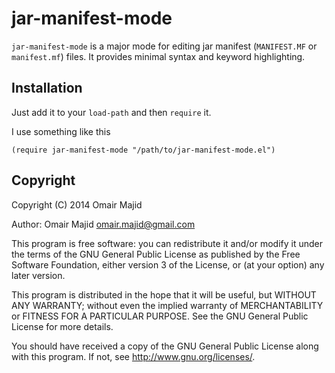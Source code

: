 jar-manifest-mode
=================

`jar-manifest-mode` is a major mode for editing jar manifest
(`MANIFEST.MF` or `manifest.mf`) files. It provides minimal syntax
and keyword highlighting.

Installation
------------

Just add it to your `load-path` and then `require` it.

I use something like this

    (require jar-manifest-mode "/path/to/jar-manifest-mode.el")

Copyright
---------

Copyright (C) 2014 Omair Majid

Author: Omair Majid <omair.majid@gmail.com>

This program is free software: you can redistribute it and/or
modify it under the terms of the GNU General Public License as
published by the Free Software Foundation, either version 3 of the
License, or (at your option) any later version.

This program is distributed in the hope that it will be useful, but
WITHOUT ANY WARRANTY; without even the implied warranty of
MERCHANTABILITY or FITNESS FOR A PARTICULAR PURPOSE.  See the GNU
General Public License for more details.

You should have received a copy of the GNU General Public License
along with this program.  If not, see
<http://www.gnu.org/licenses/>.
